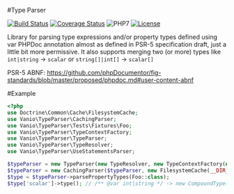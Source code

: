 #Type Parser

[![Build Status](https://travis-ci.org/vaniocz/type-parser.svg?branch=master)](https://travis-ci.org/vaniocz/type-parser) [![Coverage Status](https://coveralls.io/repos/github/vaniocz/type-parser/badge.svg?branch=master)](https://coveralls.io/github/vaniocz/type-parser?branch=master) ![PHP7](https://img.shields.io/badge/php-7-6B7EB9.svg) [![License](https://poser.pugx.org/vanio/type-parser/license)](https://packagist.org/packages/vanio/type-parser)

Library for parsing type expressions and/or property types defined using var PHPDoc annotation almost as defined in PSR-5 specification draft, just a little bit more permissive. It also supports merging two (or more) types like `int|string` -> `scalar` or `string[]|int[]` -> `scalar[]`

PSR-5 ABNF: https://github.com/phpDocumentor/fig-standards/blob/master/proposed/phpdoc.md#user-content-abnf

#Example
```php
<?php
use Doctrine\Common\Cache\FilesystemCache;
use Vanio\TypeParser\CachingParser;
use Vanio\TypeParser\Tests\Fixtures\Foo;
use Vanio\TypeParser\TypeContextFactory;
use Vanio\TypeParser\TypeParser;
use Vanio\TypeParser\TypeResolver;
use Vanio\TypeParser\UseStatementsParser;

$typeParser = new TypeParser(new TypeResolver, new TypeContextFactory(new UseStatementsParser));
$typeParser = new CachingParser($typeParser, new FilesystemCache(__DIR__ . '/cache'));
$type = $typeParser->parsePropertyTypes(Foo::class);
$type['scalar']->type(); // /** @var int|string */ -> new CompoundType(Type::INTEGER, Type::STRING) -> new SimpleType(Type::SCALAR)
```
